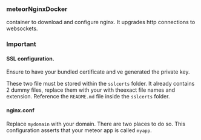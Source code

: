 ### meteorNginxDocker

container to download and configure nginx. It upgrades http connections to websockets.


### Important
#### SSL configuration.

Ensure to have your bundled certificate and ve generated the private key.

These two file must be stored within the `sslcerts` folder. It already contains 2 dummy files, replace them with your with theexact file names and extension. Reference the `README.md` file inside the `sslcerts` folder. 

#### nginx.conf
Replace `mydomain` with your domain. There are two places to do so.
This configuration asserts that your meteor app is called `myapp`. 
